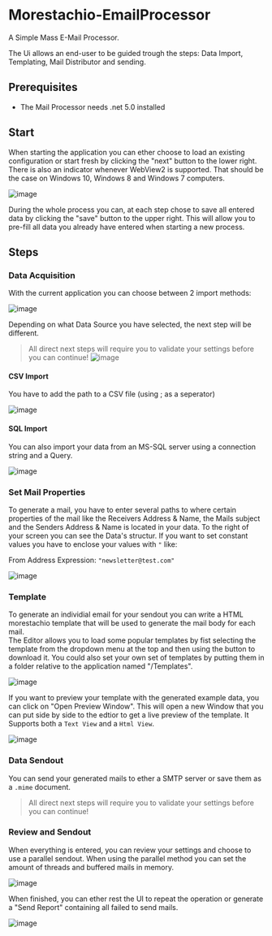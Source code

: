 # Morestachio-EmailProcessor
A Simple Mass E-Mail Processor.

The Ui allows an end-user to be guided trough the steps: Data Import, Templating, Mail Distributor and sending.

## Prerequisites

- The Mail Processor needs .net 5.0 installed

## Start
When starting the application you can ether choose to load an existing configuration or start fresh by clicking the "next" button to the lower right.   
There is also an indicator whenever WebView2 is supported. That should be the case on Windows 10, Windows 8 and Windows 7 computers.

![image](https://user-images.githubusercontent.com/6794763/110017615-b1ca8180-7d26-11eb-96a4-19bbc2ca7748.png)

During the whole process you can, at each step chose to save all entered data by clicking the "save" button to the upper right. This will allow you to pre-fill all data you already have entered when starting a new process.

## Steps

### Data Acquisition 

With the current application you can choose between 2 import methods:

![image](https://user-images.githubusercontent.com/6794763/110017815-e9392e00-7d26-11eb-886a-3e51b4969d27.png)

Depending on what Data Source you have selected, the next step will be different.   

> All direct next steps will require you to validate your settings before you can continue!
> ![image](https://user-images.githubusercontent.com/6794763/110017922-0837c000-7d27-11eb-851f-f446474a38a7.png)


#### CSV Import

You have to add the path to a CSV file (using ; as a seperator)

![image](https://user-images.githubusercontent.com/6794763/110017837-f0603c00-7d26-11eb-955e-284edbd6cdb9.png)

#### SQL Import
You can also import your data from an MS-SQL server using a connection string and a Query.

![image](https://user-images.githubusercontent.com/6794763/110017860-f7874a00-7d26-11eb-88e9-e899c51b842e.png)

### Set Mail Properties
To generate a mail, you have to enter several paths to where certain properties of the mail like the Receivers Address & Name, the Mails subject and the Senders Address & Name is located in your data. To the right of your screen you can see the Data's structur. If you want to set constant values you have to enclose your values with `"` like:    

From Address Expression: `"newsletter@test.com"`   

![image](https://user-images.githubusercontent.com/6794763/110017958-1554af00-7d27-11eb-8ccb-e35959c77cb0.png)

### Template
To generate an individial email for your sendout you can write a HTML morestachio template that will be used to generate the mail body for each mail.   
The Editor allows you to load some popular templates by fist selecting the template from the dropdown menu at the top and then using the button to download it.
You could also set your own set of templates by putting them in a folder relative to the application named "/Templates".

![image](https://user-images.githubusercontent.com/6794763/110018243-64024900-7d27-11eb-8ad8-74daaf02c5f9.png)

If you want to preview your template with the generated example data, you can click on "Open Preview Window". This will open a new Window that you can put side by side to the edtior to get a live preview of the template. It Supports both a `Text View` and a `Html View`.

![image](https://user-images.githubusercontent.com/6794763/110018506-a2980380-7d27-11eb-8d00-a367cebc5240.png)


### Data Sendout
You can send your generated mails to ether a SMTP server or save them as a `.mime` document.   

> All direct next steps will require you to validate your settings before you can continue!   
 
### Review and Sendout
When everything is entered, you can review your settings and choose to use a parallel sendout. When using the parallel method you can set the amount of threads and buffered mails in memory.

![image](https://user-images.githubusercontent.com/6794763/110018561-b3487980-7d27-11eb-9506-b0b5e52d84f1.png)

When finished, you can ether rest the UI to repeat the operation or generate a "Send Report" containing all failed to send mails.

![image](https://user-images.githubusercontent.com/6794763/110018626-c22f2c00-7d27-11eb-9ce7-717894a1b411.png)

